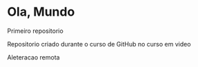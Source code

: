 # Ola, Mundo
 Primeiro repositorio

 Repositorio criado durante o curso de GitHub no curso em video
 
 Aleteracao remota
